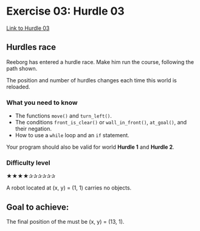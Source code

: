 # Exercise 03: Hurdle 03

[Link to Hurdle 03](https://reeborg.ca/reeborg.html?lang=en&mode=python&menu=worlds%2Fmenus%2Freeborg_intro_en.json&name=Hurdle%203&url=worlds%2Ftutorial_en%2Fhurdle3.json)

## Hurdles race

Reeborg has entered a hurdle race. Make him run the course, following the path shown.

The position and number of hurdles changes each time this world is reloaded.

### What you need to know

- The functions `move()` and `turn_left()`.
- The conditions `front_is_clear()` or `wall_in_front()`, `at_goal()`, and their negation.
- How to use a `while` loop and an `if` statement.

Your program should also be valid for world **Hurdle 1** and **Hurdle 2**.

### Difficulty level

★★★★✰✰✰✰✰✰

A robot located at (x, y) = (1, 1) carries no objects.

## Goal to achieve:

The final position of the must be (x, y) = (13, 1).
